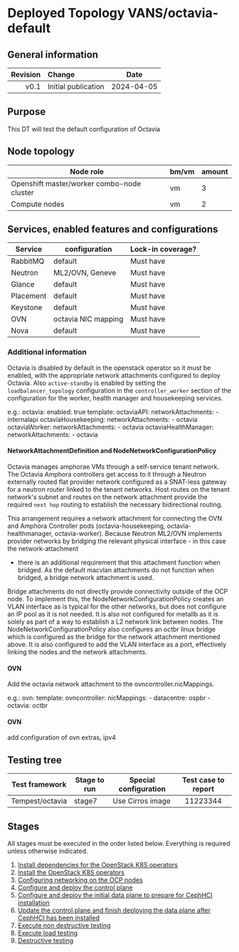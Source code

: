 # Deployed Topology VANS/octavia-default

## General information

| Revision | Change                |    Date    |
|--------: | :-------------------- |:----------:|
| v0.1     | Initial publication   | 2024-04-05 |

## Purpose

This DT will test the default configuration of Octavia

## Node topology
| Node role                                     | bm/vm | amount |
| --------------------------------------------- | ----- |--------|
| Openshift master/worker combo-node cluster    | vm    | 3      |
| Compute nodes                                 | vm    | 2      |

## Services, enabled features and configurations
| Service   | configuration              | Lock-in coverage? |
|-----------|----------------------------|-------------------|
| RabbitMQ  | default                    | Must have         |
| Neutron   | ML2/OVN, Geneve            | Must have         |
| Glance    | default                    | Must have         |
| Placement | default                    | Must have         |
| Keystone  | default                    | Must have         |
| OVN       | octavia NIC mapping        | Must have         |
| Nova      | default                    | Must have         |

### Additional information

Octavia is disabled by default in the openstack operator so it must be enabled,
with the appropriate network attachments configured to deploy Octavia. Also
`active-standby` is enabled by setting the `loadbalancer_topology`
configuration in the `controller_worker` section of the configuration for the
worker, health manager and housekeeping services.

e.g.:
    octavia:
      enabled: true
      template:
        octaviaAPI:
          networkAttachments:
            - internalapi
        octaviaHousekeeping:
          networkAttachments:
            - octavia
        octaviaWorker:
          networkAttachments:
            - octavia
        octaviaHealthManager:
          networkAttachments:
            - octavia

#### NetworkAttachmentDefinition and NodeNetworkConfigurationPolicy

Octavia manages amphorae VMs through a self-service tenant network. The Octavia
Amphora controllers get access to it through a Neutron externally routed flat
provider network configured as a SNAT-less gateway for a neutron router linked
to the tenant networks. Host routes on the tenant network's subnet and routes
on the network attachment provide the required `next hop` routing to establish
the necessary bidirectional routing.

This arrangement requires a network attachment for connecting the OVN and
Amphora Controller pods (octavia-housekeeping, octavia-healthmanager,
octavia-worker). Because Neutron ML2/OVN implements provider networks by
bridging the relevant physical interface - in this case the network-attachment
- there is an additional requirement that this attachment function when
bridged. As the default macvlan attachments do not function when bridged, a
bridge network attachment is used.

Bridge attachments do not directly provide connectivity outside of the OCP
node. To implement this, the NodeNetworkConfigurationPolicy creates an VLAN
interface as is typical for the other networks, but does not configure an IP
pool as it is not needed. It is also not configured for metallb as it is solely
as part of a way to establish a L2 network link between nodes. The
NodeNetworkConfigurationPolicy also configures an octbr linux bridge which is
configured as the bridge for the network attachment mentioned above. It is also
configured to add the VLAN interface as a port, effectively linking the nodes
and the network attachments.

#### OVN
Add the octavia network attachment to the ovncontroller.nicMappings.

e.g.:
  ovn:
    template:
      ovncontroller:
        nicMappings:
          - datacentre: ospbr
          - octavia: octbr

#### OVN
add configuration of ovn extras, ipv4

## Testing tree

| Test framework   | Stage to run | Special configuration | Test case to report |
|------------------| ------------ |-----------------------|:-------------------:|
| Tempest/octavia  | stage7       | Use Cirros image      |      11223344       |

## Stages

All stages must be executed in the order listed below.  Everything is required unless otherwise indicated.

1. [Install dependencies for the OpenStack K8S operators](stage1)
2. [Install the OpenStack K8S operators](stage2)
3. [Configuring networking on the OCP nodes](stage3)
4. [Configure and deploy the control plane](stage4)
5. [Configure and deploy the initial data plane to prepare for CephHCI installation](stage5)
6. [Update the control plane and finish deploying the data plane after CephHCI has been installed](stage6)
7. [Execute non destructive testing](stage7)
8. [Execute load testing](stage8)
9. [Destructive testing](stage9)

